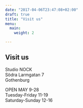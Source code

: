 ```yaml
---
date: "2017-04-06T23:47:08+02:00"
draft: true
title: "Visit us"
menu:
  main:
    weight: 2

---
```


## Visit us

Studio NOCK<br />
Södra Larmgatan 7<br />
Gothenburg

OPEN MAY 9-28<br />
Tuesday-Friday 11-19<br />
Saturday-Sunday 12-16
